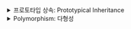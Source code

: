 <details>
  <summary>프로토타입 상속: Prototypical Inheritance</summary>


### 프로토타입 상속 

- 객체 간의 상속을 구현 하는 기법중 하나 

```javascript

function Shape(){}

Shape.prototype.duplicate = function() {
    console.log('duplicate')
}

function Circle(radius) {
    this.radius = radius
}

// 이 과정은 circle의 인스턴스가 Shape의 메서드에 접근 할수 있도록 한다
Circle.prototype = Object.create(Shape.prototype);

Circle.prototype.draw = function() {
    console.log('draw')
}

const s = new Shape();
const c = new Circle(1);

c.duplicate(); // 'duplicate' 출력
c.draw();      // 'draw' 출력

```

- s.draw()를 호출할 수 없다.
- c 는 Shape를 상속하지만, s는 Circle의 메서드에 접근할수 없다.

### 사용 될수 있는 상황 
1. 코드 재사용
- 공통된 속성과 메서드를 여러 객체에서 공유할 수 있다. 이를 통해 중복 코드를 줄이고 유지보수를 쉽게 한다.
- 예: 여러 도형(원, 사각형 등)에서 공통적인 메서드(예: draw, area 등)를 정의할 때.
2. 객체 지향 프로그래밍
- JavaScript에서 객체 지향 프로그래밍(OOP) 패러다임을 구현할 수 있게 한다. 객체 간의 관계를 설정하고, 클래스처럼 행동할 수 있다.
- 예: 여러 종류의 사용자(User, Admin 등)를 정의할 때, 기본 사용자 클래스를 상속하여 특정 기능을 추가할 수 있다.
3. 유연한 구조
- 상속을 통해 객체의 구조를 유연하게 만들 수 있다. 새로운 기능이 필요할 때 기존 객체를 수정하지 않고 새로운 객체를 추가할 수 있다.
- 예: 게임 개발에서 기본 캐릭터 클래스를 만들고, 이를 상속받아 다양한 캐릭터를 구현할 때.
4. 상속 계층 구축
- 복잡한 상속 구조를 통해 객체의 계층을 만들 수 있다. 이를 통해 특정 기능을 가진 객체들을 그룹화하고 관리할 수 있다.
- 예: 동물 클래스를 만들고, 이를 상속하여 포유류, 조류 등을 정의할 수 있다.
5. 플러그인 시스템
- 상속을 통해 기능을 확장할 수 있는 플러그인 시스템을 구현할 수 있다.
- 예: 기본 웹 애플리케이션을 만들고, 다양한 플러그인(예: 차트, 데이터 시각화)을 상속받아 추가할 수 있다.


### 왜 프로토타입 상속을 사용해야 하는가?
- 메모리 효율성:
프로토타입 상속을 사용하면 메서드가 한 번만 메모리에 저장되므로, 여러 인스턴스가 같은 메서드를 공유할 수 있다. 메서드를 직접 정의할 경우, 각 인스턴스에 메서드가 복사되기 때문에 메모리 낭비가 발생할 수 있다. 주의 !!
- 동적 변경:
프로토타입을 통해 메서드를 정의하면, 나중에 프로토타입에 추가하거나 수정할 수 있다. 모든 인스턴스가 즉시 이 변경 사항을 반영하므로, 유연한 코드 수정이 가능하다.
- 다양한 상속 구조:
프로토타입 상속은 복잡한 상속 구조를 쉽게 구현할 수 있도록 해준다. 여러 객체가 서로 상속 관계를 형성할 수 있으며, 공통된 기능을 효율적으로 관리할 수 있다.
</details>




<details>
  <summary>Polymorphism: 다형성</summary>
- 동일한 이름의 메서드가 서로 다른 객체에서 다르게 동작하는 특성이다. 이는 객체 지향 프로그래밍의 중요한 개념으로, 다양한 형태의 객체가 동일한 인터페이스를 통해 상호작용할 수 있게 해준다.

#### 예시

```javascript

//Polymorphism

function extend(Child, Parent){
    Child.prototype = Object.create(Parent.prototype);
    Child.prototype.constructor = Child
}
function Shape(){}

Shape.prototype.duplicate = function() {
    console.log('duplicate')
}


function Circle(radius) {
    this.radius = radius
}

extend(Circle, Shape)

//Overwrite
Circle.prototype.duplicate = function() {
    console.log('duplicate circle')
}

//Polymorphism
function Square(){}

extend(Square, Shape)

Square.prototype.duplicate = function() {
    console.log('duplicate square');
}

const shapes = [
    new Circle(),
    new Square()
]

//Polymorphism in an action
for (let shape of shapes) {
    shape.duplicate();
}
//duplicate circle
//duplicate square

const s = new Shape();
const c = new Circle(1);

```


#### 예시
```javascript
// 동물 클래스
class Animal {
    speak() {
        console.log("동물이 소리내기");
    }
}

// 개 클래스
class Dog extends Animal {
    speak() {
        console.log("멍멍");
    }
}

// 고양이 클래스
class Cat extends Animal {
    speak() {
        console.log("야옹");
    }
}

// 다형성 사용
function makeAnimalSpeak(animal) {
    animal.speak();
}

const dog = new Dog();
const cat = new Cat();

makeAnimalSpeak(dog); // "멍멍"
makeAnimalSpeak(cat); // "야옹"

```

</details>